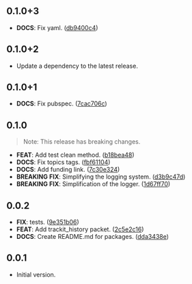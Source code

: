 ## 0.1.0+3

 - **DOCS**: Fix yaml. ([db9400c4](https://github.com/unger1984/trackit/commit/db9400c477e45fcf1849686239baf4533620f95f))

## 0.1.0+2

 - Update a dependency to the latest release.

## 0.1.0+1

 - **DOCS**: Fix pubspec. ([7cac706c](https://github.com/unger1984/trackit/commit/7cac706c74d7205749ee4b653b0123c544758a6d))

## 0.1.0

> Note: This release has breaking changes.

 - **FEAT**: Add test clean method. ([b18bea48](https://github.com/unger1984/trackit/commit/b18bea483069563b4e8e40eb804c873fcb51af73))
 - **DOCS**: Fix topics tags. ([fbf61104](https://github.com/unger1984/trackit/commit/fbf611042d4737f3ecc32f03c7a100dfe3ab7856))
 - **DOCS**: Add funding link. ([7c30e324](https://github.com/unger1984/trackit/commit/7c30e324356bb749914480d17fe2a1c39d29895d))
 - **BREAKING** **FIX**: Simplifying the logging system. ([d3b9c47d](https://github.com/unger1984/trackit/commit/d3b9c47d6501cd8b5698ae195577206c80aeb673))
 - **BREAKING** **FIX**: Simplification of the logger. ([1d67ff70](https://github.com/unger1984/trackit/commit/1d67ff7013887a45b65c70ed8951ac00dbb7a247))

## 0.0.2

 - **FIX**: tests. ([9e351b06](https://github.com/unger1984/trackit/commit/9e351b0618485df3df82507b8f365ff6842159ea))
 - **FEAT**: Add trackit_history packet. ([2c5e2c16](https://github.com/unger1984/trackit/commit/2c5e2c16ec028b69ad26d33d6cc003c00dc5de2f))
 - **DOCS**: Create README.md for packages. ([dda3438e](https://github.com/unger1984/trackit/commit/dda3438e0bf0cc60800ddc4489418e1fd032a7eb))

## 0.0.1

- Initial version.
